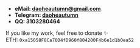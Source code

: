 - **eMail: daoheautumn@gmail.com**  
- **Telegram: [daoheautumn](https://t.me/daoheautumn)**  
- **QQ: 3103280464**  

If you like my work, feel free to donate ✨  
ETH: `0xa15058F8Ca70D4fD960f804200F4b6e1d1b0ea52`

